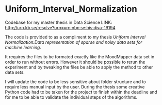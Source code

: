# Uniform_Interval_Normalization
Codebase for my master thesis in Data Science LINK: http://urn.kb.se/resolve?urn=urn:nbn:se:his:diva-19194

The code is provided to as a compliment to my thesis *Uniform Interval Normalization:Data representation of sparse and noisy data sets for machine learning*.

It requires the files to be formated exactly like the MoodMapper data set in order to run without errors. However it should be possible to rerun the experiment and by tweaking the files be able to apply the method to other data sets. 

I will update the code to be less sensitive about folder structure and to require less manual input by the user. During the thesis some creative Python code had to be taken for the project to finish within the deadline and for me to be able to validate the individual steps of the algorithms. 
